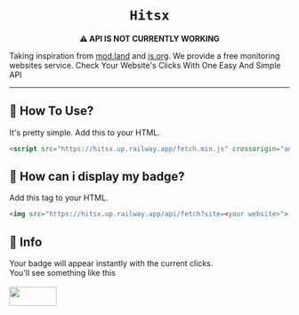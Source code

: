 <h1 align="center"> <code>Hitsx</code>  </h1>

<p align="center"> <strong> ⚠️ API IS NOT CURRENTLY WORKING </strong> </p>
<p> 
  
  Taking inspiration from [mod.land](https://mod.land) and [js.org](https://js.org).  We provide a free monitoring websites service.  Check Your Website's Clicks With One Easy And Simple API
</p>
<hr>
<h2> 💎 How To Use? </h2>

It's pretty simple.
Add this to your HTML.  
```html
<script src="https://hitsx.up.railway.app/fetch.min.js" crossorigin="anonymous"></script>
```
<h2> 💢 How can i display my badge? </h2>

Add this tag to your HTML.
```html
<img src="https://hitsx.up.railway.app/api/fetch?site=<your website>">
```  

<h2> 📅 Info </h2>

Your badge will appear instantly with the current clicks.  
You'll see something like this  
<br>
<img width="85px" height="34px" src="https://hitsx.up.railway.app/api/fetch?site=https://gabry.cf">

